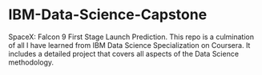 # IBM-Data-Science-Capstone
SpaceX: Falcon 9 First Stage Launch Prediction. This repo is a culmination of all I have learned from IBM Data Science Specialization on Coursera. It includes a detailed project that covers all aspects of the Data Science methodology.  
